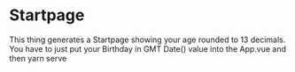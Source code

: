 # Startpage
This thing generates a Startpage showing your age rounded to 13 decimals. You have to just put your Birthday in GMT Date() value into the App.vue and then yarn serve
